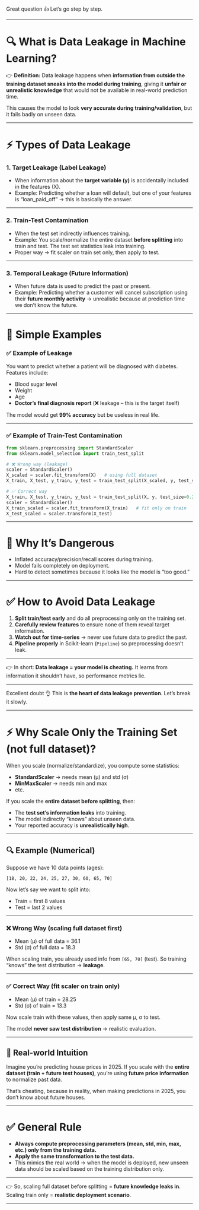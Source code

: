 Great question 👍 Let’s go step by step.

---

# 🔍 **What is Data Leakage in Machine Learning?**

👉 **Definition:**
Data leakage happens when **information from outside the training dataset sneaks into the model during training**, giving it **unfair or unrealistic knowledge** that would not be available in real-world prediction time.

This causes the model to look **very accurate during training/validation**, but it fails badly on unseen data.

---

# ⚡ Types of Data Leakage

### 1. **Target Leakage (Label Leakage)**

* When information about the **target variable (y)** is accidentally included in the features (X).
* Example: Predicting whether a loan will default, but one of your features is “loan\_paid\_off” → this is basically the answer.

---

### 2. **Train-Test Contamination**

* When the test set indirectly influences training.
* Example: You scale/normalize the entire dataset **before splitting** into train and test. The test set statistics leak into training.
* Proper way → fit scaler on train set only, then apply to test.

---

### 3. **Temporal Leakage (Future Information)**

* When future data is used to predict the past or present.
* Example: Predicting whether a customer will cancel subscription using their **future monthly activity** → unrealistic because at prediction time we don’t know the future.

---

# 🏦 **Simple Examples**

### ✅ Example of Leakage

You want to predict whether a patient will be diagnosed with diabetes.
Features include:

* Blood sugar level
* Weight
* Age
* **Doctor’s final diagnosis report** (❌ leakage – this is the target itself)

The model would get **99% accuracy** but be useless in real life.

---

### ✅ Example of Train-Test Contamination

```python
from sklearn.preprocessing import StandardScaler
from sklearn.model_selection import train_test_split

# ❌ Wrong way (leakage)
scaler = StandardScaler()
X_scaled = scaler.fit_transform(X)   # using full dataset
X_train, X_test, y_train, y_test = train_test_split(X_scaled, y, test_size=0.2)

# ✅ Correct way
X_train, X_test, y_train, y_test = train_test_split(X, y, test_size=0.2)
scaler = StandardScaler()
X_train_scaled = scaler.fit_transform(X_train)   # fit only on train
X_test_scaled = scaler.transform(X_test)
```

---

# 🚨 Why It’s Dangerous

* Inflated accuracy/precision/recall scores during training.
* Model fails completely on deployment.
* Hard to detect sometimes because it looks like the model is “too good.”

---

# ✅ How to Avoid Data Leakage

1. **Split train/test early** and do all preprocessing only on the training set.
2. **Carefully review features** to ensure none of them reveal target information.
3. **Watch out for time-series** → never use future data to predict the past.
4. **Pipeline properly** in Scikit-learn (`Pipeline`) so preprocessing doesn’t leak.

---

👉 In short: **Data leakage = your model is cheating.**
It learns from information it shouldn’t have, so performance metrics lie.

---




Excellent doubt 👌 This is **the heart of data leakage prevention**. Let’s break it slowly.

---

# ⚡ Why Scale Only the Training Set (not full dataset)?

When you scale (normalize/standardize), you compute some statistics:

* **StandardScaler** → needs mean (μ) and std (σ)
* **MinMaxScaler** → needs min and max
* etc.

If you scale the **entire dataset before splitting**, then:

* The **test set’s information leaks** into training.
* The model indirectly “knows” about unseen data.
* Your reported accuracy is **unrealistically high**.

---

## 🔍 Example (Numerical)

Suppose we have 10 data points (ages):

```
[18, 20, 22, 24, 25, 27, 30, 60, 65, 70]
```

Now let’s say we want to split into:

* Train = first 8 values
* Test = last 2 values

---

### ❌ Wrong Way (scaling full dataset first)

* Mean (μ) of full data = 36.1
* Std (σ) of full data = 18.3

When scaling train, you already used info from `[65, 70]` (test).
So training “knows” the test distribution → **leakage**.

---

### ✅ Correct Way (fit scaler on train only)

* Mean (μ) of train = 28.25
* Std (σ) of train = 13.3

Now scale train with these values,
then apply same μ, σ to test.

The model **never saw test distribution** → realistic evaluation.

---

## 🎯 Real-world Intuition

Imagine you’re predicting house prices in 2025.
If you scale with the **entire dataset (train + future test houses)**, you’re using **future price information** to normalize past data.

That’s cheating, because in reality, when making predictions in 2025, you don’t know about future houses.

---

# ✅ General Rule

* **Always compute preprocessing parameters (mean, std, min, max, etc.) only from the training data.**
* **Apply the same transformation to the test data.**
* This mimics the real world → when the model is deployed, new unseen data should be scaled based on the training distribution only.

---

👉 So, scaling full dataset before splitting = **future knowledge leaks in**.
Scaling train only = **realistic deployment scenario**.

---


